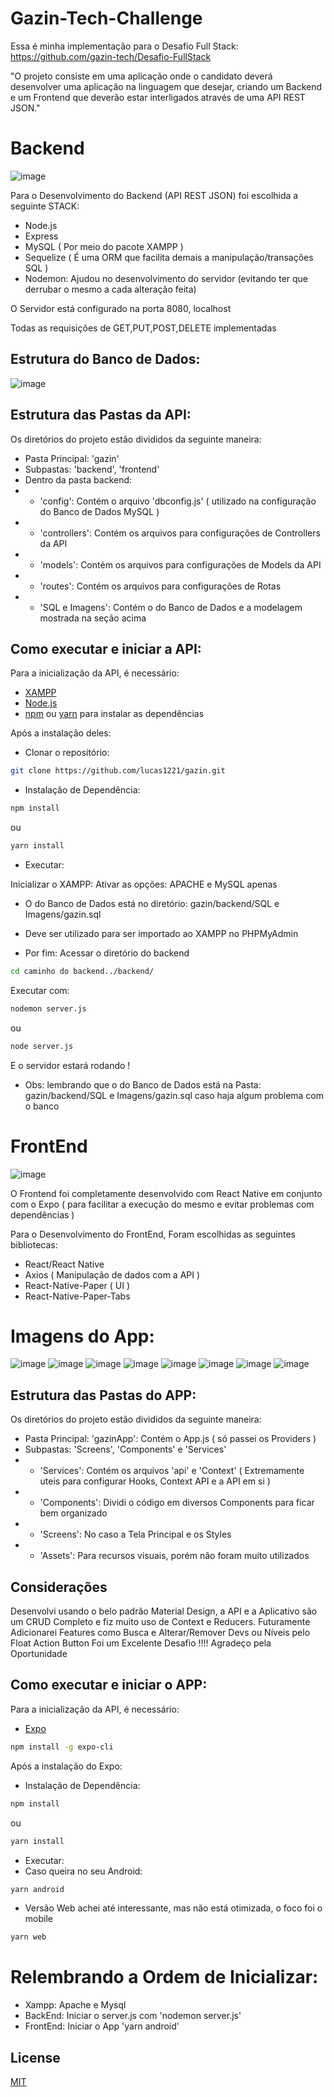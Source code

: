 # Gazin-Tech-Challenge
Essa é minha implementação para o Desafio Full Stack: https://github.com/gazin-tech/Desafio-FullStack

"O projeto consiste em uma aplicação onde o candidato deverá desenvolver uma aplicação na linguagem que desejar, criando um Backend e um Frontend que deverão estar interligados através de uma API REST JSON."

# Backend
![image](https://user-images.githubusercontent.com/51690058/158933009-f3c19eef-f9b6-4d6b-b527-e1734cf397a2.png)

Para o Desenvolvimento do Backend (API REST JSON) foi escolhida a seguinte STACK: 
* Node.js 
* Express 
* MySQL ( Por meio do pacote XAMPP )
* Sequelize ( É uma ORM que facilita demais a manipulação/transações SQL )
* Nodemon: Ajudou no desenvolvimento do servidor (evitando ter que derrubar o mesmo a cada alteração feita)

O Servidor está configurado na porta 8080, localhost

Todas as requisições de GET,PUT,POST,DELETE implementadas 

## Estrutura do Banco de Dados: 
![image](https://i.imgur.com/FrlGUBJ.jpg)

## Estrutura das Pastas da API:
Os diretórios do projeto estão divididos da seguinte maneira: 
* Pasta Principal: 'gazin'
* Subpastas: 'backend', 'frontend'
* Dentro da pasta backend: 
* * 'config': Contém o arquivo 'dbconfig.js' ( utilizado na configuração do Banco de Dados MySQL )
* * 'controllers': Contém os arquivos para configurações de Controllers da API 
* *  'models': Contém os arquivos para configurações de Models da API  
* *  'routes': Contém os arquivos para configurações de Rotas 
* *  'SQL e Imagens': Contém o  do Banco de Dados e a modelagem mostrada na seção acima
## Como executar e iniciar a API: 
Para a inicialização da API, é necessário: 
- [XAMPP](https://www.apachefriends.org/pt_br/download.html)
- [Node.js](https://nodejs.org/en/download/)
- [npm](https://www.npmjs.com/) ou [yarn](https://yarnpkg.com/getting-started/install) para instalar as dependências

Após a instalação deles:
* Clonar o repositório: 
```bash
git clone https://github.com/lucas1221/gazin.git
```
* Instalação de Dependência: 
```bash
npm install
``` 
ou

```bash
yarn install
``` 
* Executar: 

Inicializar o XAMPP: Ativar as opções: APACHE e MySQL apenas 
* O  do Banco de Dados está no diretório: gazin/backend/SQL e Imagens/gazin.sql
* Deve ser utilizado para ser importado ao XAMPP no PHPMyAdmin

* Por fim: 
Acessar o diretório do backend
```bash
cd caminho do backend../backend/ 
``` 
Executar com: 

```bash
nodemon server.js
``` 
ou 

```bash
node server.js
``` 
E o servidor estará rodando ! 

* Obs: lembrando que o  do Banco de Dados está na Pasta: gazin/backend/SQL e Imagens/gazin.sql 
caso haja algum problema com o banco

# FrontEnd
![image](https://user-images.githubusercontent.com/51690058/158938308-1d52f67b-f3bb-4010-bcde-394530d30ed2.png)

O Frontend foi completamente desenvolvido com React Native em conjunto com o Expo ( para facilitar a execução do mesmo e evitar problemas com dependências )

Para o Desenvolvimento do FrontEnd, Foram escolhidas as seguintes bibliotecas: 
* React/React Native 
* Axios ( Manipulação de dados com a API )  
* React-Native-Paper ( UI )
* React-Native-Paper-Tabs
# Imagens do App: 
![image](https://i.imgur.com/vfZbYx9.jpg)
![image](https://i.imgur.com/8Ce52I8.jpg)
![image](https://i.imgur.com/uzdsi7g.jpg)
![image](https://i.imgur.com/xO5OOgD.jpg)
![image](https://i.imgur.com/jzNTUZq.jpg)
![image](https://i.imgur.com/6aKeBJx.jpg)
![image](https://i.imgur.com/GUGXsiT.jpg)
![image](https://i.imgur.com/ESCSKZc.jpg)
## Estrutura das Pastas do APP:
Os diretórios do projeto estão divididos da seguinte maneira: 
* Pasta Principal: 'gazinApp': Contém o App.js  ( só passei os Providers ) 
* Subpastas: 'Screens', 'Components' e 'Services' 
* * 'Services': Contém os arquivos 'api' e 'Context' ( Extremamente uteis para configurar Hooks, Context API e a API em si )
* * 'Components': Dividi o código em diversos Components para ficar bem organizado 
* *  'Screens': No caso a Tela Principal e os Styles  
* *  'Assets': Para recursos visuais, porém não foram muito utilizados 

## Considerações 
Desenvolvi usando o belo padrão Material Design, a API e a Aplicativo são um CRUD Completo e fiz muito uso de Context e Reducers. 
Futuramente Adicionarei Features como Busca e Alterar/Remover Devs ou Níveis pelo Float Action Button
Foi um Excelente Desafio !!!! Agradeço pela Oportunidade 

## Como executar e iniciar o APP:
Para a inicialização da API, é necessário: 
- [Expo]()
```bash
npm install -g expo-cli
``` 

Após a instalação do Expo:
* Instalação de Dependência: 
```bash
npm install
``` 
ou

```bash
yarn install
``` 
* Executar:
* Caso queira no seu Android:  
```bash
yarn android
``` 
* Versão Web achei até interessante, mas não está otimizada, o foco foi o mobile
```bash
yarn web
```
# Relembrando a Ordem de Inicializar: 
* Xampp: Apache e Mysql 
* BackEnd: Iniciar o server.js com 'nodemon server.js'
* FrontEnd: Iniciar o App 'yarn android'
## License
[MIT](https://choosealicense.com/licenses/mit/)







